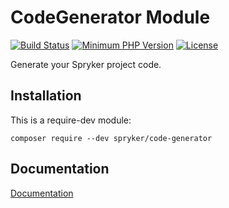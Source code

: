 # CodeGenerator Module
[![Build Status](https://travis-ci.org/spryker/code-generator.svg?branch=master)](https://travis-ci.org/spryker/code-generator)
[![Minimum PHP Version](http://img.shields.io/badge/php-%3E%3D%205.6-8892BF.svg)](https://php.net/)
[![License](https://img.shields.io/github/license/spryker/code-generator.svg)](https://github.com/spryker/code-generator/)

Generate your Spryker project code.

## Installation

This is a require-dev module:
```
composer require --dev spryker/code-generator
```

## Documentation

[Documentation](http://spryker.github.io)
